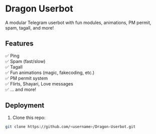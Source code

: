 # Dragon Userbot

A modular Telegram userbot with fun modules, animations, PM permit, spam, tagall, and more!

## Features
✅ Ping  
✅ Spam (fast/slow)  
✅ Tagall  
✅ Fun animations (magic, fakecoding, etc.)  
✅ PM permit system  
✅ Flirts, Shayari, Love messages  
✅ ... and more!

## Deployment

1. Clone this repo:
```bash
git clone https://github.com/<username>/Dragon-Userbot.git

